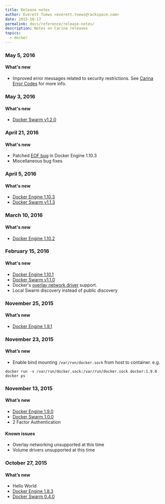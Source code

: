 ```yaml
---
title: Release notes
author: Everett Toews <everett.toews@rackspace.com>
date: 2015-10-17
permalink: docs/reference/release-notes/
description: Notes on Carina releases
topics:
  - docker
---
```


### May 5, 2016

#### What's new

* Improved error messages related to security restrictions. See [Carina Error Codes](https://getcarina.com/docs/reference/error-codes/) for more info.

### May 3, 2016

#### What's new

* [Docker Swarm v1.2.0](https://github.com/docker/swarm/releases/tag/v1.2.0)

### April 21, 2016

#### What's new

* Patched [EOF bug](https://github.com/getcarina/feedback/issues/65) in Docker Engine 1.10.3 
* Miscellaneous bug fixes

### April 5, 2016

#### What's new

* [Docker Engine 1.10.3](https://github.com/docker/docker/releases/tag/v1.10.3)
* [Docker Swarm v1.1.3](https://github.com/docker/swarm/releases/tag/v1.1.3)

### March 10, 2016

#### What's new

* [Docker Engine 1.10.2](https://github.com/docker/docker/releases/tag/v1.10.2)

### February 15, 2016

#### What's new

* [Docker Engine 1.10.1](https://github.com/docker/docker/releases/tag/v1.10.1)
* [Docker Swarm v1.1.0](https://github.com/docker/swarm/releases/tag/v1.1.0)
* Docker's [overlay network driver](https://docs.docker.com/engine/userguide/networking/dockernetworks/#an-overlay-network) support.
* Local Swarm discovery instead of public discovery

### November 25, 2015

#### What’s new

* [Docker Engine 1.9.1](https://github.com/docker/docker/releases/tag/v1.9.1)

### November 23, 2015

#### What’s new

* Enable bind mounting `/var/run/docker.sock` from host to container. e.g.

```
docker run -v /var/run/docker.sock:/var/run/docker.sock docker:1.9.0 docker ps
```

### November 13, 2015

#### What’s new

* [Docker Engine 1.9.0](https://github.com/docker/docker/releases/tag/v1.9.0)
* [Docker Swarm 1.0.0](https://github.com/docker/swarm/releases/tag/v1.0.0)
* 2 Factor Authentication

#### Known issues

* Overlay networking unsupported at this time
* Volume drivers unsupported at this time

### October 27, 2015

#### What’s new

* Hello World
* [Docker Engine 1.8.3](https://github.com/docker/docker/releases/tag/v1.8.3)
* [Docker Swarm 0.4.0](https://github.com/docker/swarm/releases/tag/v0.4.0)
